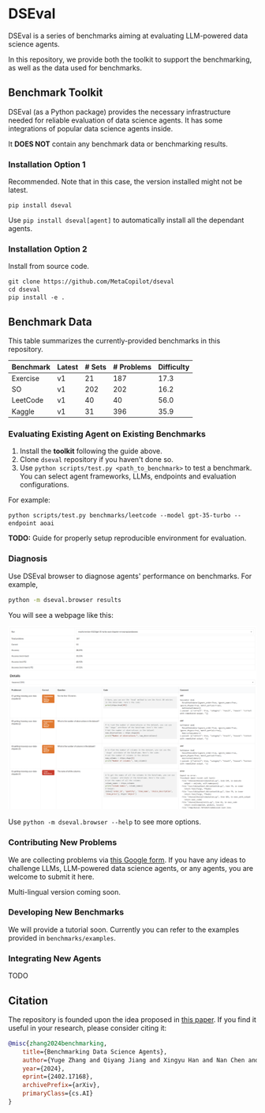 # DSEval

DSEval is a series of benchmarks aiming at evaluating LLM-powered data science agents.

In this repository, we provide both the toolkit to support the benchmarking, as well as the data used for benchmarks.

## Benchmark Toolkit

DSEval (as a Python package) provides the necessary infrastructure needed for reliable evaluation of data science agents. It has some integrations of popular data science agents inside.

It **DOES NOT** contain any benchmark data or benchmarking results.

### Installation Option 1

Recommended. Note that in this case, the version installed might not be latest.

```
pip install dseval
```

Use `pip install dseval[agent]` to automatically install all the dependant agents.

### Installation Option 2

Install from source code.

```
git clone https://github.com/MetaCopilot/dseval
cd dseval
pip install -e .
```

## Benchmark Data

This table summarizes the currently-provided benchmarks in this repository.

| Benchmark | Latest | # Sets | # Problems | Difficulty |
|-------------|----------|----------|--------------|--------------|
| Exercise | v1 | 21 | 187 | 17.3 |
| SO | v1 | 202 | 202 | 16.2 |
| LeetCode | v1 | 40 | 40 | 56.0 |
| Kaggle | v1 | 31 | 396 | 35.9 |

### Evaluating Existing Agent on Existing Benchmarks

1. Install the **toolkit** following the guide above.
2. Clone `dseval` repository if you haven't done so.
3. Use `python scripts/test.py <path_to_benchmark>` to test a benchmark. You can select agent frameworks, LLMs, endpoints and evaluation configurations.

For example:

```
python scripts/test.py benchmarks/leetcode --model gpt-35-turbo --endpoint aoai
```

**TODO:** Guide for properly setup reproducible environment for evaluation.

### Diagnosis

Use DSEval browser to diagnose agents' performance on benchmarks. For example,

```bash
python -m dseval.browser results
```

You will see a webpage like this:

![](assets/dseval-browser.png)

Use `python -m dseval.browser --help` to see more options.

### Contributing New Problems

We are collecting problems via [this Google form](https://forms.gle/Wf4hkVHZzEv7xBGu7). If you have any ideas to challenge LLMs, LLM-powered data science agents, or any agents, you are welcome to submit it here.

Multi-lingual version coming soon.

### Developing New Benchmarks

We will provide a tutorial soon. Currently you can refer to the examples provided in `benchmarks/examples`.

### Integrating New Agents

TODO

## Citation

The repository is founded upon the idea proposed in [this paper](https://arxiv.org/abs/2402.17168). If you find it useful in your research, please consider citing it:

```bibtex
@misc{zhang2024benchmarking,
    title={Benchmarking Data Science Agents}, 
    author={Yuge Zhang and Qiyang Jiang and Xingyu Han and Nan Chen and Yuqing Yang and Kan Ren},
    year={2024},
    eprint={2402.17168},
    archivePrefix={arXiv},
    primaryClass={cs.AI}
}
```
